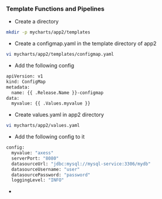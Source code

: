 ### Template Functions and Pipelines
* Create a directory
```bash
mkdir -p mycharts/app2/templates
```
* Create a configmap.yaml in the template directory of app2
```bash
vi mycharts/app2/templates/configmap.yaml
```
* Add the following config
```bash
apiVersion: v1
kind: ConfigMap
metadata:
  name: {{ .Release.Name }}-configmap
data:
  myvalue: {{ .Values.myvalue }}
```
* Create values.yaml in app2 directory
```bash
vi mycharts/app2/values.yaml
```
* Add the following config to it
```bash
config:
  myvalue: "axess"
  serverPort: "8080"
  datasourceUrl: "jdbc:mysql://mysql-service:3306/mydb"
  datasourceUsername: "user"
  datasourcePassword: "password"
  loggingLevel: "INFO"
```
* 
